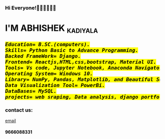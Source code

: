 ### Hi Everyone!👋👋👋👋👋👋



</head>

<body text="black" background="./My Portfolio5_files/abhi.jpg" width="1920" height="1080">

<h1 align="left"> I'M ABHISHEK <small><sub>KADIYALA</sub></small></h1>


<i>
<h3>
<pre><mark>Education= B.SC.(computers).
Skills= Python Basic to Advance Programming.
Backed FrameWork= Django.
Frontend= Reactjs,HTML,css,bootstrap, Material UI.
Tools= Vs code, Jupyter Notebook, Anaconda Navigator.
Operating System= Windows 10.
Library= NumPy, Pandas, Matplotlib, and Beautiful Soup.
Data Visualization Tool= PowerBi.
DataBases= MySQL.
projects= web sraping, Data analysis, django portfolio.</mark>
</pre>
</h3>
</i>



<h3>contact us:</h3>
<a href="https://mail.google.com/mail/u/0/#inbox?compose=CllgCJZfSfXtvPLjnwHhHPFtbsNTDBXnZKbhRVRvqVsKhKsTJRpxCNfPLHznbcNBgWsTQPBqrrL">email</a>
<h4>9666088331</h4>




</body>

</html>
